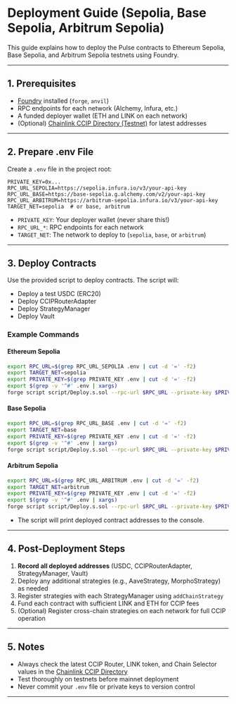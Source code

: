 # Deployment Guide (Sepolia, Base Sepolia, Arbitrum Sepolia)

This guide explains how to deploy the Pulse contracts to Ethereum Sepolia, Base Sepolia, and Arbitrum Sepolia testnets using Foundry.

---

## 1. Prerequisites

- [Foundry](https://book.getfoundry.sh/) installed (`forge`, `anvil`)
- RPC endpoints for each network (Alchemy, Infura, etc.)
- A funded deployer wallet (ETH and LINK on each network)
- (Optional) [Chainlink CCIP Directory (Testnet)](https://docs.chain.link/ccip/directory/testnet/chain/ethereum-testnet-sepolia) for latest addresses

---

## 2. Prepare .env File

Create a `.env` file in the project root:

```env
PRIVATE_KEY=0x...
RPC_URL_SEPOLIA=https://sepolia.infura.io/v3/your-api-key
RPC_URL_BASE=https://base-sepolia.g.alchemy.com/v2/your-api-key
RPC_URL_ARBITRUM=https://arbitrum-sepolia.infura.io/v3/your-api-key
TARGET_NET=sepolia  # or base, arbitrum
```

- `PRIVATE_KEY`: Your deployer wallet (never share this!)
- `RPC_URL_*`: RPC endpoints for each network
- `TARGET_NET`: The network to deploy to (`sepolia`, `base`, or `arbitrum`)

---

## 3. Deploy Contracts

Use the provided script to deploy contracts. The script will:
- Deploy a test USDC (ERC20)
- Deploy CCIPRouterAdapter
- Deploy StrategyManager
- Deploy Vault

### Example Commands

#### Ethereum Sepolia
```sh
export RPC_URL=$(grep RPC_URL_SEPOLIA .env | cut -d '=' -f2)
export TARGET_NET=sepolia
export PRIVATE_KEY=$(grep PRIVATE_KEY .env | cut -d '=' -f2)
export $(grep -v '^#' .env | xargs)
forge script script/Deploy.s.sol --rpc-url $RPC_URL --private-key $PRIVATE_KEY --broadcast
```

#### Base Sepolia
```sh
export RPC_URL=$(grep RPC_URL_BASE .env | cut -d '=' -f2)
export TARGET_NET=base
export PRIVATE_KEY=$(grep PRIVATE_KEY .env | cut -d '=' -f2)
export $(grep -v '^#' .env | xargs)
forge script script/Deploy.s.sol --rpc-url $RPC_URL --private-key $PRIVATE_KEY --broadcast
```

#### Arbitrum Sepolia
```sh
export RPC_URL=$(grep RPC_URL_ARBITRUM .env | cut -d '=' -f2)
export TARGET_NET=arbitrum
export PRIVATE_KEY=$(grep PRIVATE_KEY .env | cut -d '=' -f2)
export $(grep -v '^#' .env | xargs)
forge script script/Deploy.s.sol --rpc-url $RPC_URL --private-key $PRIVATE_KEY --broadcast
```

- The script will print deployed contract addresses to the console.

---

## 4. Post-Deployment Steps

1. **Record all deployed addresses** (USDC, CCIPRouterAdapter, StrategyManager, Vault)
2. Deploy any additional strategies (e.g., AaveStrategy, MorphoStrategy) as needed
3. Register strategies with each StrategyManager using `addChainStrategy`
4. Fund each contract with sufficient LINK and ETH for CCIP fees
5. (Optional) Register cross-chain strategies on each network for full CCIP operation

---

## 5. Notes

- Always check the latest CCIP Router, LINK token, and Chain Selector values in the [Chainlink CCIP Directory](https://docs.chain.link/ccip/directory/testnet/chain/ethereum-testnet-sepolia)
- Test thoroughly on testnets before mainnet deployment
- Never commit your `.env` file or private keys to version control

---
